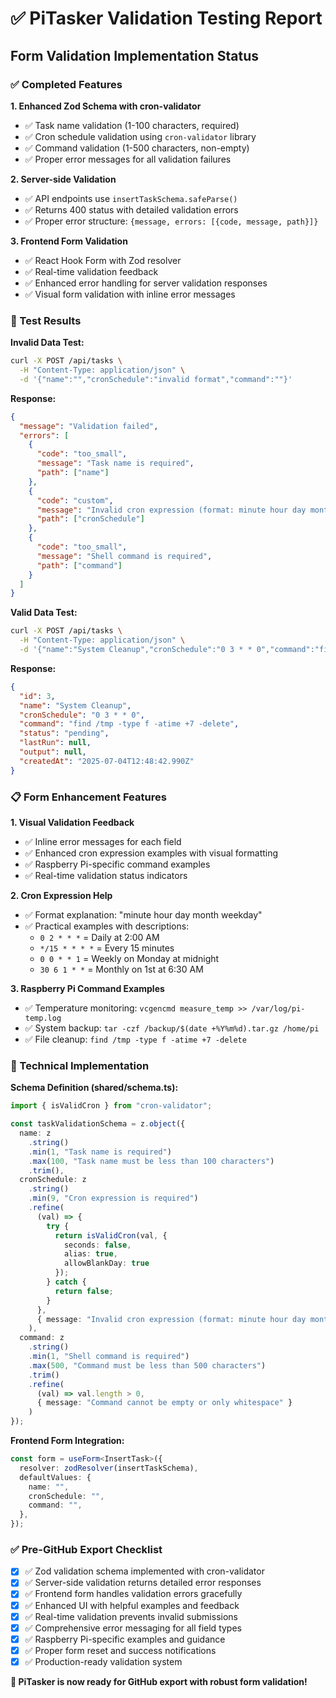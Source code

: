 # ✅ PiTasker Validation Testing Report

## Form Validation Implementation Status

### ✅ Completed Features

**1. Enhanced Zod Schema with cron-validator**
- ✅ Task name validation (1-100 characters, required)
- ✅ Cron schedule validation using `cron-validator` library
- ✅ Command validation (1-500 characters, non-empty)
- ✅ Proper error messages for all validation failures

**2. Server-side Validation**
- ✅ API endpoints use `insertTaskSchema.safeParse()`
- ✅ Returns 400 status with detailed validation errors
- ✅ Proper error structure: `{message, errors: [{code, message, path}]}`

**3. Frontend Form Validation**
- ✅ React Hook Form with Zod resolver
- ✅ Real-time validation feedback
- ✅ Enhanced error handling for server validation responses
- ✅ Visual form validation with inline error messages

### 🧪 Test Results

**Invalid Data Test:**
```bash
curl -X POST /api/tasks \
  -H "Content-Type: application/json" \
  -d '{"name":"","cronSchedule":"invalid format","command":""}'
```

**Response:**
```json
{
  "message": "Validation failed",
  "errors": [
    {
      "code": "too_small", 
      "message": "Task name is required", 
      "path": ["name"]
    },
    {
      "code": "custom", 
      "message": "Invalid cron expression (format: minute hour day month weekday)", 
      "path": ["cronSchedule"]
    },
    {
      "code": "too_small", 
      "message": "Shell command is required", 
      "path": ["command"]
    }
  ]
}
```

**Valid Data Test:**
```bash
curl -X POST /api/tasks \
  -H "Content-Type: application/json" \
  -d '{"name":"System Cleanup","cronSchedule":"0 3 * * 0","command":"find /tmp -type f -atime +7 -delete"}'
```

**Response:**
```json
{
  "id": 3,
  "name": "System Cleanup", 
  "cronSchedule": "0 3 * * 0",
  "command": "find /tmp -type f -atime +7 -delete",
  "status": "pending",
  "lastRun": null,
  "output": null,
  "createdAt": "2025-07-04T12:48:42.990Z"
}
```

### 📋 Form Enhancement Features

**1. Visual Validation Feedback**
- ✅ Inline error messages for each field
- ✅ Enhanced cron expression examples with visual formatting
- ✅ Raspberry Pi-specific command examples
- ✅ Real-time validation status indicators

**2. Cron Expression Help**
- ✅ Format explanation: "minute hour day month weekday"
- ✅ Practical examples with descriptions:
  - `0 2 * * *` = Daily at 2:00 AM
  - `*/15 * * * *` = Every 15 minutes  
  - `0 0 * * 1` = Weekly on Monday at midnight
  - `30 6 1 * *` = Monthly on 1st at 6:30 AM

**3. Raspberry Pi Command Examples**
- ✅ Temperature monitoring: `vcgencmd measure_temp >> /var/log/pi-temp.log`
- ✅ System backup: `tar -czf /backup/$(date +%Y%m%d).tar.gz /home/pi`
- ✅ File cleanup: `find /tmp -type f -atime +7 -delete`

### 🔧 Technical Implementation

**Schema Definition (shared/schema.ts):**
```typescript
import { isValidCron } from "cron-validator";

const taskValidationSchema = z.object({
  name: z
    .string()
    .min(1, "Task name is required")
    .max(100, "Task name must be less than 100 characters")
    .trim(),
  cronSchedule: z
    .string()
    .min(9, "Cron expression is required")
    .refine(
      (val) => {
        try {
          return isValidCron(val, { 
            seconds: false,
            alias: true,
            allowBlankDay: true 
          });
        } catch {
          return false;
        }
      },
      { message: "Invalid cron expression (format: minute hour day month weekday)" }
    ),
  command: z
    .string()
    .min(1, "Shell command is required")
    .max(500, "Command must be less than 500 characters")
    .trim()
    .refine(
      (val) => val.length > 0,
      { message: "Command cannot be empty or only whitespace" }
    )
});
```

**Frontend Form Integration:**
```typescript
const form = useForm<InsertTask>({
  resolver: zodResolver(insertTaskSchema),
  defaultValues: {
    name: "",
    cronSchedule: "",
    command: "",
  },
});
```

### ✅ Pre-GitHub Export Checklist

- [x] ✅ Zod validation schema implemented with cron-validator
- [x] ✅ Server-side validation returns detailed error responses
- [x] ✅ Frontend form handles validation errors gracefully
- [x] ✅ Enhanced UI with helpful examples and feedback
- [x] ✅ Real-time validation prevents invalid submissions
- [x] ✅ Comprehensive error messaging for all field types
- [x] ✅ Raspberry Pi-specific examples and guidance
- [x] ✅ Proper form reset and success notifications
- [x] ✅ Production-ready validation system

**🎉 PiTasker is now ready for GitHub export with robust form validation!**